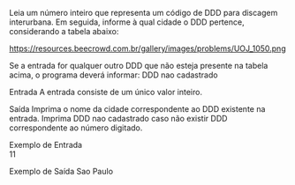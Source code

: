 Leia um número inteiro que representa um código de DDD para discagem interurbana. Em seguida, informe à qual cidade o DDD pertence, considerando a tabela abaixo:

https://resources.beecrowd.com.br/gallery/images/problems/UOJ_1050.png


Se a entrada for qualquer outro DDD que não esteja presente na tabela acima, o programa deverá informar:
DDD nao cadastrado

Entrada
A entrada consiste de um único valor inteiro.

Saída
Imprima o nome da cidade correspondente ao DDD existente na entrada. Imprima DDD nao cadastrado caso não existir DDD correspondente ao número digitado.

Exemplo de Entrada	
11

Exemplo de Saída
Sao Paulo